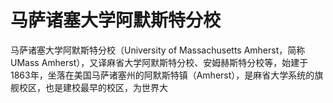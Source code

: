 # 马萨诸塞大学阿默斯特分校

马萨诸塞大学阿默斯特分校（University of Massachusetts Amherst，简称UMass Amherst），又译麻省大学阿默斯特分校、安姆赫斯特分校等，始建于1863年，坐落在美国马萨诸塞州的阿默斯特镇（Amherst），是麻省大学系统的旗舰校区，也是建校最早的校区，为世界大